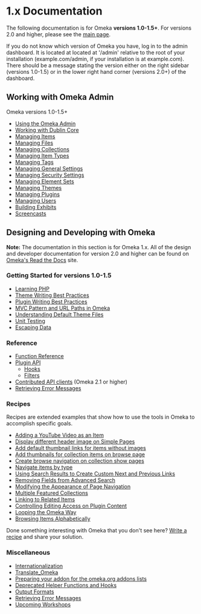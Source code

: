 1.x Documentation
=================

The following documentation is for Omeka **versions 1.0-1.5+**. For versions 2.0 and higher, please see the [main page](http://omeka.org/codex/).

If you do not know which version of Omeka you have, log in to the admin dashboard. It is located at located at '/admin' relative to the root of your installation (example.com/admin, if your installation is at example.com). There should be a message stating the version either on the right sidebar (versions 1.0-1.5) or in the lower right hand corner (versions 2.0+) of the dashboard.

Working with Omeka Admin
------------------------------------------------

Omeka versions 1.0-1.5+

-   [Using the Omeka Admin](../Using_the_Omeka_Admin "Using the Omeka Admin")
-   [Working with Dublin Core](Working_with_Dublin_Core.html "Working with Dublin Core")
-   [Managing Items](../Managing_Items "Managing Items")
-   [Managing Files](../Managing_Files "Managing Files")
-   [Managing Collections](../Managing_Collections "Managing Collections")
-   [Managing Item Types](../Managing_Item_Types "Managing Item Types")
-   [Managing Tags](../Managing_Tags "Managing Tags")
-   [Managing General Settings](../Managing_General_Settings "Managing General Settings")
-   [Managing Security Settings](../Managing_Security_Settings "Managing Security Settings")
-   [Managing Element Sets](../Managing_Element_Sets "Managing Element Sets")
-   [Managing Themes](../Managing_Themes "Managing Themes")
-   [Managing Plugins](Managing_Plugins.html "Managing Plugins")
-   [Managing Users](../Managing_Users "Managing Users")
-   [Building Exhibits](Plugins/ExhibitBuilder.html)
-   [Screencasts](Screencasts.html "Screencasts")

Designing and Developing with Omeka
---------------------------------------------------------------

**Note:** The documentation in this section is for Omeka 1.x. All of the design and developer documentation for version 2.0 and higher can be found on [Omeka's Read the Docs](http://omeka.readthedocs.org) site.

### Getting Started for versions 1.0-1.5
-   [Learning PHP](../Learning_PHP.md)
-   [Theme Writing Best Practices](../Theme_Writing_Best_Practices.md)
-   [Plugin Writing Best Practices](/Plugin_Writing_Best_Practices.md)
-   [MVC Pattern and URL Paths in Omeka](/MVC_Pattern_and_URL_Paths_in_Omeka.md)
-   [Understanding Default Theme Files](Understanding_Default_Theme_Files.md)
-   [Unit Testing](/Unit_Testing.md)
-   [Escaping Data](/Escaping_Data.md)

### Reference

-   [Function Reference](Functions.1.html "Functions")
-   [Plugin API](../Plugin_API "Plugin API")
    -   [Hooks](../Hooks "Hooks")
    -   [Filters](../Filters "Filters")
-   [Contributed API clients](../Contributed_API_clients "Contributed API clients") (Omeka 2.1 or higher)
-   [Retrieving Error Messages](Retrieving_Error_Messages.html "Retrieving Error Messages")

### Recipes

Recipes are extended examples that show how to use the tools in Omeka to accomplish specific goals.

-   [Adding a YouTube Video as an Item](../Recipes/YouTube_Video_For_Item "Recipes/YouTube Video For Item")
-   [Display different header image on Simple Pages](../Recipes/Display_different_header_image "Recipes/Display different header image")
-   [Add default thumbnail links for items without images](../Recipes/Default_Item_Thumbnail_Images "Recipes/Default Item Thumbnail Images")
-   [Add thumbnails for collection items on browse page](../Recipes/Collection_Item_Thumbnails "Recipes/Collection Item Thumbnails")
-   [Create browse navigation on collection show pages](../Recipes/Browse_Within_A_Collection "Recipes/Browse Within A Collection")
-   [Navigate items by type](../Recipes/Navigate_Items_by_Type "Recipes/Navigate Items by Type")
-   [Using Search Results to Create Custom Next and Previous Links](../Recipes/Using_Search_Results_to_Create_Custom_Next_and_Previous_Links "Recipes/Using Search Results to Create Custom Next and Previous Links")
-   [Removing Fields from Advanced Search](../Recipes/Removing_Fields_from_Advanced_Search "Recipes/Removing Fields from Advanced Search")
-   [Modifying the Appearance of Page Navigation](../Recipes/Modifying_Appearance_of_Page_Navigation "Recipes/Modifying Appearance of Page Navigation")
-   [Multiple Featured Collections](../Recipes/Multiple_Featured_Collections "Recipes/Multiple Featured Collections")
-   [Linking to Related Items](../Recipes/Linking_to_Related_Items "Recipes/Linking to Related Items")
-   [Controlling Editing Access on Plugin Content](../Recipes/Controlling_Editing_Access_on_Plugin_Content "Recipes/Controlling Editing Access on Plugin Content")
-   [Looping the Omeka Way](../Recipes/Looping_the_Omeka_Way "Recipes/Looping the Omeka Way")
-   [Browsing Items Alphabetically](../Recipes/Browsing_Items_Alphabetically "Recipes/Browsing Items Alphabetically")

Done something interesting with Omeka that you don't see here? [Write a recipe](../How_to_write_a_recipe_page "How to write a recipe page") and share your solution.

### Miscellaneous 
-   [Internationalization](../Internationalization "Internationalization")
-   [Translate\_Omeka](Translate_Omeka.html "Translate Omeka")
-   [Preparing your addon for the omeka.org addons lists](../Preparing_your_addon_for_the_omeka.org_addons_lists "Preparing your addon for the omeka.org addons lists")
-   [Deprecated Helper Functions and Hooks](../Deprecated_Helper_Functions_and_Hooks "Deprecated Helper Functions and Hooks")
-   [Output Formats](../Output_Formats "Output Formats")
-   [Retrieving Error Messages](Retrieving_Error_Messages.html "Retrieving Error Messages")
-   [Upcoming Workshops](Upcoming_Workshops.html "Upcoming Workshops")

